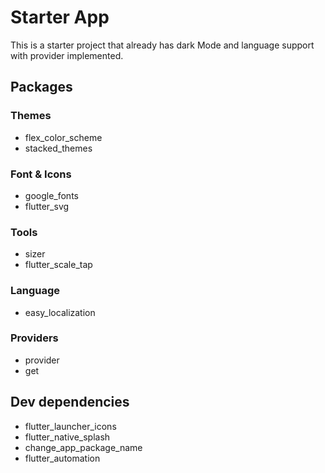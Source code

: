 # Starter App

This is a starter project that already has dark Mode and language support with provider implemented.

## Packages

### Themes

- flex_color_scheme
- stacked_themes

### Font & Icons

- google_fonts
- flutter_svg

### Tools

- sizer
- flutter_scale_tap

### Language

- easy_localization

### Providers

- provider
- get

## Dev dependencies

- flutter_launcher_icons
- flutter_native_splash
- change_app_package_name
- flutter_automation
